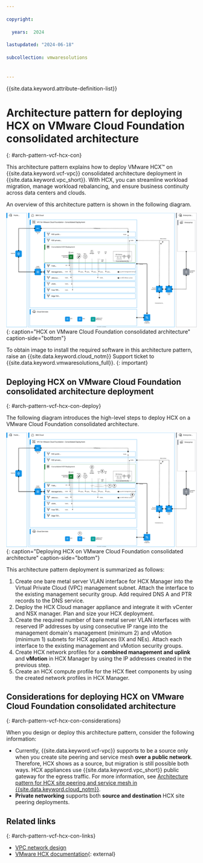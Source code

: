 ```yaml
---

copyright:

  years:  2024

lastupdated: "2024-06-18"

subcollection: vmwaresolutions


---
```


{{site.data.keyword.attribute-definition-list}}

# Architecture pattern for deploying HCX on VMware Cloud Foundation consolidated architecture
{: #arch-pattern-vcf-hcx-con}

This architecture pattern explains how to deploy VMware HCX™ on {{site.data.keyword.vcf-vpc}} consolidated architecture deployment in {{site.data.keyword.vpc_short}}. With HCX, you can streamline workload migration, manage workload rebalancing, and ensure business continuity across data centers and clouds.

An overview of this architecture pattern is shown in the following diagram.

![HCX on VMware Cloud Foundation consolidated architecture](../../images/vcf-arch-hcx-cons.svg "HCX on VMware Cloud Foundation consolidated architecture."){: caption="HCX on VMware Cloud Foundation consolidated architecture" caption-side="bottom"}

To obtain image to install the required software in this architecture pattern, raise an {{site.data.keyword.cloud_notm}} Support ticket to {{site.data.keyword.vmwaresolutions_full}}.
{: important}

## Deploying HCX on VMware Cloud Foundation consolidated architecture deployment
{: #arch-pattern-vcf-hcx-con-deploy}

The following diagram introduces the high-level steps to deploy HCX on a VMware Cloud Foundation consolidated architecture.

![Deploying HCX on VMware Cloud Foundation consolidated architecture](../../images/vcf-arch-hcx-cons-steps.svg "Deploying HCX on VMware Cloud Foundation consolidated architecture."){: caption="Deploying HCX on VMware Cloud Foundation consolidated architecture" caption-side="bottom"}

This architecture pattern deployment is summarized as follows:

1. Create one bare metal server VLAN interface for HCX Manager into the Virtual Private Cloud (VPC) management subnet. Attach the interface to the existing management security group. Add required DNS A and PTR records to the DNS service.
1. Deploy the HCX Cloud manager appliance and integrate it with vCenter and NSX manager. Plan and size your HCX deployment.
1. Create the required number of bare metal server VLAN interfaces with reserved IP addresses by using consecutive IP range into the management domain's management (minimum 2) and vMotion (minimum 1) subnets for HCX appliances (IX and NEs). Attach each interface to the existing management and vMotion security groups.
1. Create HCX network profiles for a **combined management and uplink** and **vMotion** in HCX Manager by using the IP addresses created in the previous step.
1. Create an HCX compute profile for the HCX fleet components by using the created network profiles in HCX Manager.

## Considerations for deploying HCX on VMware Cloud Foundation consolidated architecture
{: #arch-pattern-vcf-hcx-con-considerations}

When you design or deploy this architecture pattern, consider the following information:

* Currently, {{site.data.keyword.vcf-vpc}} supports to be a source only when you create site peering and service mesh **over a public network**. Therefore, HCX shows as a source, but migration is still possible both ways. HCX appliances use {{site.data.keyword.vpc_short}} public gateway for the egress traffic. For more information, see [Architecture pattern for HCX site peering and service mesh in {{site.data.keyword.cloud_notm}}](/docs/vmwaresolutions?topic=vmwaresolutions-arch-pattern-vcf-hcx-xconnectivity).
* **Private networking** supports both **source and destination** HCX site peering deployments.

## Related links
{: #arch-pattern-vcf-hcx-con-links}

* [VPC network design](/docs/vmwaresolutions?topic=vmwaresolutions-vpc-vcf-vpc-deployment)
* [VMware HCX documentation](https://docs.vmware.com/en/VMware-HCX/index.html){: external}
